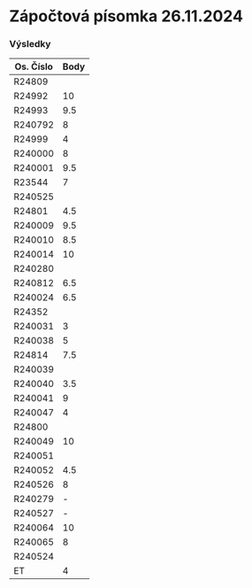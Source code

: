 # Zápočtová písomka 26.11.2024
### Výsledky

| Os. Číslo  | Body |
| ------------- | ------------- |
| R24809        |               |
| R24992        | 10            |
| R24993        | 9.5           |
| R240792       | 8             |
| R24999        | 4             |
| R240000       | 8             |
| R240001       | 9.5           |
| R23544        | 7             |
| R240525       |               |
| R24801        | 4.5           |
| R240009       | 9.5           |
| R240010       | 8.5           |
| R240014       | 10            |
| R240280       |               |
| R240812       | 6.5           |
| R240024       | 6.5           |
| R24352        |               |
| R240031       | 3             |
| R240038       | 5             |
| R24814        | 7.5           |
| R240039       |               |
| R240040       | 3.5           |
| R240041       | 9             |
| R240047       | 4             |
| R24800        |               |
| R240049       | 10            |
| R240051       |               |
| R240052       | 4.5           |
| R240526       | 8             |
| R240279       | -             |
| R240527       | -             |
| R240064       | 10            |         
| R240065       | 8             |
| R240524       |               |
| ET            | 4             |
